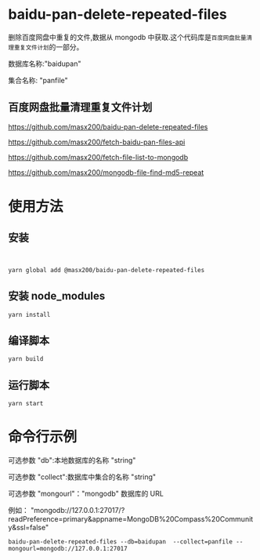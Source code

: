 # baidu-pan-delete-repeated-files

删除百度网盘中重复的文件,数据从 mongodb 中获取.这个代码库是`百度网盘批量清理重复文件计划`的一部分。

数据库名称:"baidupan"

集合名称: "panfile"

## 百度网盘批量清理重复文件计划

https://github.com/masx200/baidu-pan-delete-repeated-files

https://github.com/masx200/fetch-baidu-pan-files-api

https://github.com/masx200/fetch-file-list-to-mongodb

https://github.com/masx200/mongodb-file-find-md5-repeat

# 使用方法

## 安装

```shell


yarn global add @masx200/baidu-pan-delete-repeated-files
```

## 安装 node_modules

```shell
yarn install
```

## 编译脚本

```shell
yarn build
```

## 运行脚本

```shell
yarn start
```

# 命令行示例

可选参数 "db":本地数据库的名称 "string"

可选参数 "collect":数据库中集合的名称 "string"

可选参数 "mongourl"："mongodb" 数据库的 URL

例如： "mongodb://127.0.0.1:27017/?readPreference=primary&appname=MongoDB%20Compass%20Community&ssl=false"

```shell
baidu-pan-delete-repeated-files --db=baidupan  --collect=panfile --mongourl=mongodb://127.0.0.1:27017
```
